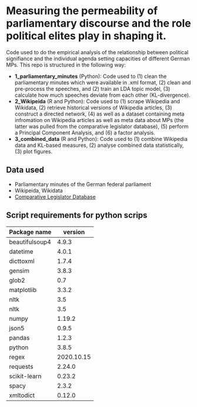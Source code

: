# Measuring the permeability of parliamentary discourse and the role political elites play in shaping it.


Code used to do the empirical analysis of the relationship between political signifiance and the individual agenda setting capacities of different German MPs. This repo is structured in the following way: 

* **1_parliamentary_minutes** (Python): Code used to (1) clean the parliamentary minutes which were available in .xml format, (2) clean and pre-process the speeches, and (2) train an LDA topic model, (3) calculate how much speeches deviate from each other (KL-divergence).
* **2_Wikipeida** (R and Python): Code used to (1) scrape Wikipedia and Wikidata, (2) retrieve historical versions of Wikipedia articles, (3) construct a directed network, (4) as well as a dataset containing meta infromation on Wikipedia articles as well as meta data about MPs (the latter was pulled from the comparative legislator database), (5) perform a Principal Component Analysis, and (6) a factor analysis. 
* **3_combined_data** (R and Python): Code used to (1) combine Wikipedia data and KL-based measures, (2) analyse combined data statistically, (3) plot figures.

## Data used

* Parliamentary minutes of the German federal parliament
* Wikipeida, Wikidata
* <a href="https://doi.org/10.1017/S0007123420000897" target="_blank">Comparative Legislator Database</a>


## Script requirements for python scrips


| Package name  |  version |   
|---|---|
|  beautifulsoup4 |  4.9.3 |  
|  datetime | 4.0.1  |   
| dicttoxml  | 1.7.4  |  
| gensim | 3.8.3 |  
| glob2| 0.7   |  
| matplotlib|3.3.2 |  
|  nltk|3.5 |  
| nltk|3.5 |    
| numpy|1.19.2 |  
| json5|0.9.5 | 
| pandas|1.2.3| 
| python|3.8.5 |
| regex|2020.10.15  |
| requests|2.24.0|
| scikit-learn|0.23.2  |
| spacy|2.3.2 |
|xmltodict|0.12.0 |




